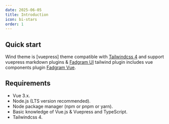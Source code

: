 ```yaml
---
date: 2025-06-05
title: Introduction
icon: bi-stars
order: 1
---
```


## Quick start

Wind theme is [vuepress] theme compatible with [Tailwindcss 4](https://tailwindcss.com/) and support vuepress markdown plugins & [Fadgram UI](https://talalalmrka.github.io/fadgram-ui-docs/) tailwind plugin includes vue components plugin [Fadgram Vue](https://talalalmrka.github.io/fadgram-vue/).

## Requirements

- Vue 3.x.
- Node.js (LTS version recommended).
- Node package manager (npm or pnpm or yarn).
- Basic knowledge of Vue.js & Vuepress and TypeScript.
- Tailwindcss 4.
